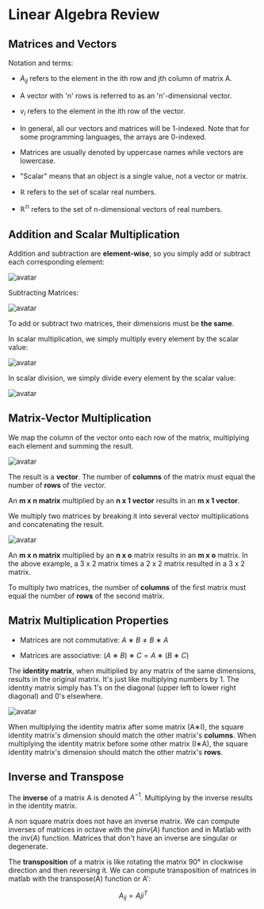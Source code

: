 # Linear Algebra Review

## Matrices and Vectors

Notation and terms:

* $A_{ij}$ refers to the element in the ith row and jth column of matrix A.

* A vector with 'n' rows is referred to as an 'n'-dimensional vector.

* $v_i$ refers to the element in the ith row of the vector.

* In general, all our vectors and matrices will be 1-indexed. Note that for some programming languages, the arrays are 0-indexed.

* Matrices are usually denoted by uppercase names while vectors are lowercase.

* "Scalar" means that an object is a single value, not a vector or matrix.

* $\mathbb{R}$ refers to the set of scalar real numbers.

* $\mathbb{R^n}$ refers to the set of n-dimensional vectors of real numbers.

## Addition and Scalar Multiplication

Addition and subtraction are **element-wise**, so you simply add or subtract
each corresponding element:

![avatar](https://raw.githubusercontent.com/garyphone/machine_learning/master/pictures/l_4_1.PNG)

Subtracting Matrices:

![avatar](https://raw.githubusercontent.com/garyphone/machine_learning/master/pictures/l_4_2.PNG)

To add or subtract two matrices, their dimensions must be **the same**.

In scalar multiplication, we simply multiply every element by the scalar value:

![avatar](https://raw.githubusercontent.com/garyphone/machine_learning/master/pictures/l_4_3.PNG)

In scalar division, we simply divide every element by the scalar value:

![avatar](https://raw.githubusercontent.com/garyphone/machine_learning/master/pictures/l_4_4.PNG)

## Matrix-Vector Multiplication

We map the column of the vector onto each row of the matrix, multiplying each element and summing the result.

![avatar](https://raw.githubusercontent.com/garyphone/machine_learning/master/pictures/l_4_5.PNG)

The result is a **vector**. The number of **columns** of the matrix must equal
the number of **rows** of the vector.

An **m x n matrix** multiplied by an **n x 1 vector** results in an **m x 1 vector**.

We multiply two matrices by breaking it into several vector multiplications and concatenating the result.

![avatar](https://raw.githubusercontent.com/garyphone/machine_learning/master/pictures/l_4_6.PNG)

An **m x n matrix** multiplied by an **n x o** matrix results in an **m x o** matrix. In the above example, a 3 x 2 matrix times a 2 x 2 matrix resulted in a 3 x 2 matrix.

To multiply two matrices, the number of **columns** of the first matrix must equal the number of **rows** of the second matrix.

## Matrix Multiplication Properties

* Matrices are not commutative: $A∗B≠B∗A$

* Matrices are associative: $(A∗B)∗C=A∗(B∗C)$

The **identity matrix**, when multiplied by any matrix of the same dimensions, results in the original matrix. It's just like multiplying numbers by 1. The identity matrix simply has 1's on the diagonal (upper left to lower right diagonal) and 0's elsewhere.

![avatar](https://raw.githubusercontent.com/garyphone/machine_learning/master/pictures/l_4_7.PNG)

When multiplying the identity matrix after some matrix (A∗I), the square identity matrix's dimension should match the other matrix's **columns**. When multiplying the identity matrix before some other matrix (I∗A), the square identity matrix's dimension should match the other matrix's **rows**.

## Inverse and Transpose

The **inverse** of a matrix A is denoted $A^{-1}$. Multiplying by the inverse results in the identity matrix.

A non square matrix does not have an inverse matrix. We can compute inverses of matrices in octave with the $pinv(A)$ function and in Matlab with the $inv(A)$ function. Matrices that don't have an inverse are singular or degenerate.

The **transposition** of a matrix is like rotating the matrix 90° in clockwise direction and then reversing it. We can compute transposition of matrices in
matlab with the transpose(A) function or A':

$$
A_{ij}=A{ji}^T
​$$
